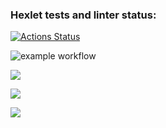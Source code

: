 ### Hexlet tests and linter status:
[![Actions Status](https://github.com/Laytep/frontend-project-lvl2/workflows/hexlet-check/badge.svg)](https://github.com/Laytep/frontend-project-lvl2/actions)

![example workflow](https://github.com/Laytep/frontend-project-lvl2/actions/workflows/github-actions.yml/badge.svg)

<a href="https://codeclimate.com/github/Laytep/frontend-project-lvl2/maintainability"><img src="https://api.codeclimate.com/v1/badges/1d93efdc8dead8a1c0b7/maintainability" /></a>


<a href="https://asciinema.org/a/u7rLdIEIqoAHbUJdj8lBatiNK" target="_blank"><img src="https://asciinema.org/a/u7rLdIEIqoAHbUJdj8lBatiNK.svg" /></a>

<a href="https://asciinema.org/a/444789" target="_blank"><img src="https://asciinema.org/a/444789.svg" /></a>
